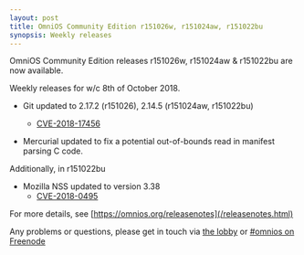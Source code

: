 ```yaml
---
layout: post
title: OmniOS Community Edition r151026w, r151024aw, r151022bu
synopsis: Weekly releases
---
```


OmniOS Community Edition releases
r151026w, r151024aw & r151022bu
are now available.

Weekly releases for w/c 8th of October 2018.

* Git updated to 2.17.2 (r151026), 2.14.5 (r151024aw, r151022bu)
  * [CVE-2018-17456](https://cve.mitre.org/cgi-bin/cvename.cgi?name=CVE-2018-17456)

* Mercurial updated to fix a potential out-of-bounds read in manifest parsing C code.

Additionally, in r151022bu

* Mozilla NSS updated to version 3.38
  * [CVE-2018-0495](https://cve.mitre.org/cgi-bin/cvename.cgi?name=2018-0495)

For more details, see [https://omnios.org/releasenotes](/releasenotes.html)

Any problems or questions, please get in touch via
[the lobby](https://gitter.im/omniosorg/Lobby) or
[#omnios on Freenode](http://webchat.freenode.net?randomnick=1&channels=%23omnios&uio=d4)

